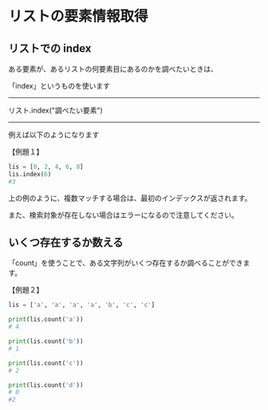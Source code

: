 # リストの要素情報取得

## リストでの index

ある要素が、あるリストの何要素目にあるのかを調べたいときは、

「index」というものを使います

---

リスト.index("調べたい要素")

---

例えば以下のようになります

【例題１】

```python
lis = [0, 2, 4, 6, 8]
lis.index(6)
#3
```

上の例のように、複数マッチする場合は、最初のインデックスが返されます。

また、検索対象が存在しない場合はエラーになるので注意してください。

## いくつ存在するか数える

「count」を使うことで、ある文字列がいくつ存在するか調べることができます。

【例題２】

```python
lis = ['a', 'a', 'a', 'a', 'b', 'c', 'c']

print(lis.count('a'))
# 4

print(lis.count('b'))
# 1

print(lis.count('c'))
# 2

print(lis.count('d'))
# 0
#2
```
